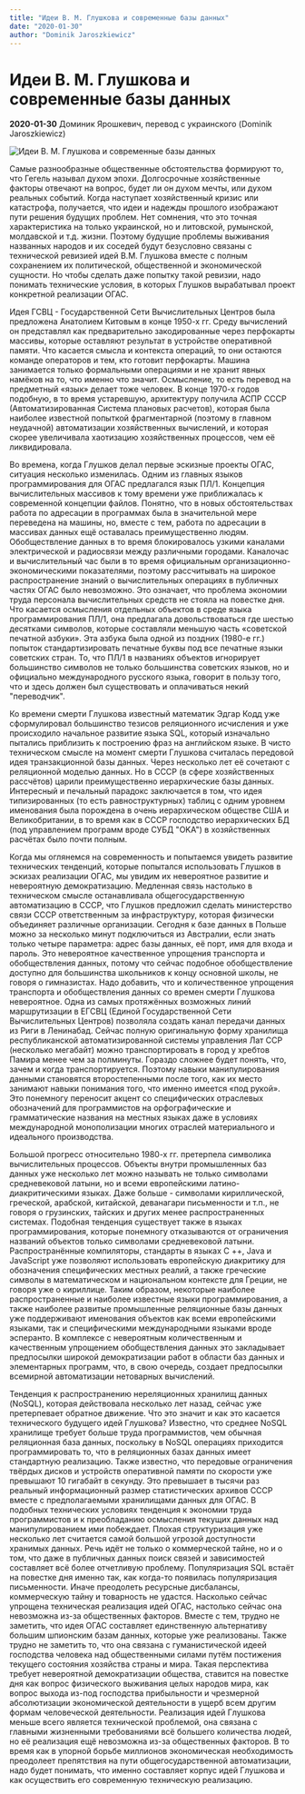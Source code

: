```yaml
---
title: "Идеи В. М. Глушкова и современные базы данных"
date: "2020-01-30"
author: "Dominik Jaroszkiewicz"
---
```


# Идеи В. М. Глушкова и современные базы данных

**2020-01-30** Доминик Ярошкевич, перевод с украинского (Dominik Jaroszkiewicz)

![Идеи В. М. Глушкова и современные базы данных](https://encrypted-tbn0.gstatic.com/images?q=tbn:ANd9GcTRQfwx0hJyCX9deDFnuMcio8cTS0SKBFIPw4lDrDKYaTI_Iv3q&s)

Самые разнообразные общественные обстоятельства формируют то, что Гегель называл духом эпохи. Долгосрочные хозяйственные факторы отвечают на вопрос, будет ли он духом мечты, или духом реальных событий. Когда наступает хозяйственный кризис или катастрофа, получается, что идеи и надежды прошлого изображают пути решения будущих проблем. Нет сомнения, что это точная характеристика на только украинской, но и литовской, румынской, молдавской и т.д. жизни. Поэтому будущие проблемы выживания названных народов и их соседей будут безусловно связаны с технической ревизией идей В.М. Глушкова вместе с полным сохранением их политической, общественной и экономической сущности. Но чтобы сделать даже попытку такой ревизии, надо понимать технические условия, в которых Глушков вырабатывал проект конкретной реализации ОГАС.

Идея ГСВЦ - Государственной Сети Вычислительных Центров была предложена Анатолием Китовым в конце 1950-х гг. Среду вычислений он представлял как предварительно закодированные через перфокарты массивы, которые оставляют результат в устройстве оперативной памяти. Что касается смысла и контекста операций, то они остаются команде операторов и тем, кто готовит перфокарты. Машина занимается только формальными операциями и не хранит явных намёков на то, что именно что значит. Осмысление, то есть перевод на предметный «язык» делает тоже человек. В конце 1970-х годов подобную, в то время устаревшую, архитектуру получила АСПР СССР (Автоматизированная Система плановых расчетов), которая была наиболее известной попыткой фрагментарной (поэтому в главном неудачной) автоматизации хозяйственных вычислений, и которая скорее увеличивала хаотизацию хозяйственных процессов, чем её ликвидировала.

Во времена, когда Глушков делал первые эскизные проекты ОГАС, ситуация несколько изменилась. Одним из главных языков программирования для ОГАС предлагался язык ПЛ/1. Концепция вычислительных массивов к тому времени уже приближалась к современной концепции файлов. Понятно, что в новых обстоятельствах работа по адресации в программах была в значительной мере переведена на машины, но, вместе с тем, работа по адресации в массивах данных ещё оставалась преимущественно людям. Обобществление данных в то время блокировалось узкими каналами электрической и радиосвязи между различными городами. Каналочас и вычислительный час были в то время официальным организационно-экономическими показателями, поэтому рассчитывать на широкое распространение знаний о вычислительных операциях в публичных частях ОГАС было невозможно. Это означает, что проблема экономии труда персонала вычислительных средств не стояла на повестке дня. Что касается осмысления отдельных объектов в среде языка программирования ПЛ/1, она предлагала довольствоваться где шестью десятками символов, которые составляли меньшую часть «советской печатной азбуки». Эта азбука была одной из поздних (1980-е гг.) попыток стандартизировать печатные буквы под все печатные языки советских стран. То, что ПЛ/1 в названиях объектов игнорирует большинство символов не только большинства советских языков, но и официально международного русского языка, говорит в пользу того, что и здесь должен был существовать и оплачиваться некий "переводчик".

Ко времени смерти Глушкова известный математик Эдгар Кодд уже сформулировал большинство тезисов реляционного исчисления и уже происходило начальное развитие языка SQL, который изначально пытались приблизить к построению фраз на английском языке. В чисто техническом смысле на момент смерти Глушкова считалась передовой идея транзакционной базы данных. Через несколько лет её сочетают с реляционной моделью данных. Но в СССР (в сфере хозяйственных рассчётов) царили преимущественно иерархические базы данных. Интересный и печальный парадокс заключается в том, что идея типизированных (то есть равноструктурных) таблиц с одним уровнем именования была порождена в очень иерархическом обществе США и Великобритании, в то время как в СССР господство иерархических БД (под управлением программ вроде СУБД "OKA") в хозяйственных расчётах было почти полным.

Когда мы оглянемся на современность и попытаемся увидеть развитие технических тенденций, которые попытался использовать Глушков в эскизах реализации ОГАС, мы увидим их невероятное развитие и невероятную демократизацию. Медленная связь настолько в техническом смысле останавливала общегосударственную автоматизацию в СССР, что Глушков предложил сделать министерство связи СССР ответственным за инфраструктуру, которая физически объединяет различные организации. Сегодня к базе данных в Польше можно за несколько минут подключиться из Австралии, если знать только четыре параметра: адрес базы данных, её порт, имя для входа и пароль. Это невероятное качественное упрощения транспорта и обобществления данных, потому что сейчас подобное обобществление доступно для большинства школьников к концу основной школы, не говоря о гимназистах. Надо добавить, что и количественное упрощения транспорта и обобществления данных со времен смерти Глушкова невероятное. Одна из самых протяжённых возможных линий маршрутизации в ЕГСВЦ (Единой Государственной Сети Вычислительных Центров) позволяла создать канал передачи данных из Риги в Ленинабад. Сейчас полную оригинальную форму хранилища республиканской автоматизированной системы управления Лат ССР (несколько мегабайт) можно транспортировать в город у хребтов Памира менее чем за полминуты. Гораздо сложнее будет понять, что, зачем и когда транспортируется. Поэтому навыки манипулирования данными становятся второстепенными после того, как их место занимают навыки понимания того, что именно имеется «под рукой». Это понемногу переносит акцент со специфических отраслевых обозначений для программистов на орфографические и грамматические названия на местных языках даже в условиях международной монополизации многих отраслей материального и идеального производства.

Большой прогресс относительно 1980-х гг. претерпела символика вычислительных процессов. Объекты внутри промышленных баз данных уже несколько лет можно называть не только символами средневековой латыни, но и всеми европейскими латино-диакритическими языках. Даже больше - символами кириллической, греческой, арабской, китайской, деванагари письменности и т.п., не говоря о грузинских, тайских и других менее распространенных системах. Подобная тенденция существует также в языках программирования, которые понемногу отказываются от ограничения названий объектов только символами средневековой латыни. Распространённые компиляторы, стандарты в языках C ++, Java и JavaScript уже позволяют использовать европейскую диакритику для обозначения специфических местных реалий, а также греческие символы в математическом и национальном контексте для Греции, не говоря уже о кириллице. Таким образом, некоторые наиболее распространенные и наиболее известные языки программирования, а также наиболее развитые промышленные реляционные базы данных уже поддерживают именования объектов как всеми европейскими языками, так и специфическими международными языками вроде эсперанто. В комплексе с невероятным количественным и качественным упрощением обобществления данных это закладывает предпосылки широкой демократизации работ в области баз данных и элементарных программ, что, в свою очередь, создает предпосылки всемирной автоматизации нетоварных вычислений.

Тенденция к распространению нереляционных хранилищ данных (NoSQL), которая действовала несколько лет назад, сейчас уже претерпевает обратное движение. Что это значит и как это касается технического будущего идей Глушкова? Известно, что среднее NoSQL хранилище требует больше труда программистов, чем обычная реляционная база данных, поскольку в NoSQL операциях приходится программировать то, что в реляционных базах данных имеет стандартную реализацию. Также известно, что передовые ограничения твёрдых дисков и устройств оперативной памяти по скорости уже превышают 10 гигабайт в секунду. Это превышает в тысячи раз реальный информационный размер статистических архивов СССР вместе с предполагаемыми хранилищами данных для ОГАС. В подобных технических условиях тенденция к экономии труда программистов и к преобладанию осмысления текущих данных над манипулированием ими побеждает. Плохая структуризация уже несколько лет считается самой большой угрозой доступности хранимых данных. Речь идёт не только о коммерческой тайне, но и о том, что даже в публичных данных поиск связей и зависимостей составляет всё более отчетливую проблему. Популяризация SQL встаёт на повестке дня именно так, как когда-то появилась популяризация письменности. Иначе преодолеть ресурсные дисбалансы, коммерческую тайну и товарность не удастся. Насколько сейчас упрощена техническая реализация идей ОГАС, настолько сейчас она невозможна из-за общественных факторов. Вместе с тем, трудно не заметить, что идея ОГАС составляет единственную альтернативу большим шпионским базам данных, которые уже реализованы. Также трудно не заметить то, что она связана с гуманистической идеей господства человека над общественными силами путём постижения текущего состояния хозяйства страны и мира. Такая перспектива требует невероятной демократизации общества, ставится на повестке дня как вопрос физического выживания целых народов мира, как вопрос выхода из-под господства прибыльности и чрезмерной абсолютизации экономической деятельности в ущерб всем другим формам человеческой деятельности. Реализация идей Глушкова меньше всего является технической проблемой, она связана с главными жизненными требованиями всё большего количества людей, но её реализация ещё невозможна из-за общественных факторов. В то время как в упорной борьбе миллионов экономическая необходимость преодолеет препятствия на пути общегосударственной автоматизации, надо будет понимать, что именно составляет корпус идей Глушкова и как осуществить его современную техническую реализацию.